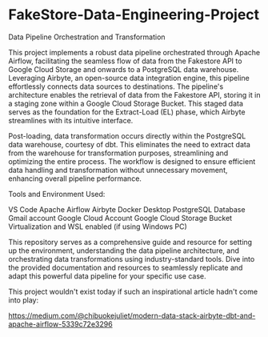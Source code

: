 # FakeStore-Data-Engineering-Project
Data Pipeline Orchestration and Transformation

This project implements a robust data pipeline orchestrated through Apache Airflow, facilitating the seamless flow of data from the Fakestore API to Google Cloud Storage and onwards to a PostgreSQL data warehouse. Leveraging Airbyte, an open-source data integration engine, this pipeline effortlessly connects data sources to destinations. The pipeline's architecture enables the retrieval of data from the Fakestore API, storing it in a staging zone within a Google Cloud Storage Bucket. This staged data serves as the foundation for the Extract-Load (EL) phase, which Airbyte streamlines with its intuitive interface.

Post-loading, data transformation occurs directly within the PostgreSQL data warehouse, courtesy of dbt. This eliminates the need to extract data from the warehouse for transformation purposes, streamlining and optimizing the entire process. The workflow is designed to ensure efficient data handling and transformation without unnecessary movement, enhancing overall pipeline performance.

Tools and Environment Used:

VS Code
Apache Airflow
Airbyte
Docker Desktop
PostgreSQL Database
Gmail account
Google Cloud Account
Google Cloud Storage Bucket
Virtualization and WSL enabled (if using Windows PC)

This repository serves as a comprehensive guide and resource for setting up the environment, understanding the data pipeline architecture, and orchestrating data transformations using industry-standard tools. Dive into the provided documentation and resources to seamlessly replicate and adapt this powerful data pipeline for your specific use case.

This project wouldn't exist today if such an inspirational article hadn't come into play:

https://medium.com/@chibuokejuliet/modern-data-stack-airbyte-dbt-and-apache-airflow-5339c72e3296

